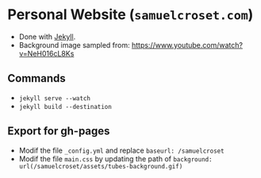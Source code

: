 Personal Website (`samuelcroset.com`)
============

- Done with [Jekyll](http://jekyllrb.com/).
- Background image sampled from: https://www.youtube.com/watch?v=NeH016cL8Ks

## Commands

- `jekyll serve --watch`
- `jekyll build --destination`

## Export for gh-pages

- Modif the file `_config.yml` and replace `baseurl: /samuelcroset`
- Modif the file `main.css` by updating the path of `background:  url(/samuelcroset/assets/tubes-background.gif)`

